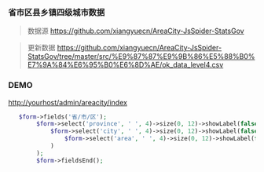 ### 省市区县乡镇四级城市数据

>数据源 <https://github.com/xiangyuecn/AreaCity-JsSpider-StatsGov>

>更新数据 <https://github.com/xiangyuecn/AreaCity-JsSpider-StatsGov/tree/master/src/%E9%87%87%E9%9B%86%E5%88%B0%E7%9A%84%E6%95%B0%E6%8D%AE/ok_data_level4.csv>

### DEMO

<http://yourhost/admin/areacity/index>

```php
   $form->fields('省/市/区');
        $form->select('province', ' ', 4)->size(0, 12)->showLabel(false)->dataUrl(url('api/areacity/province'), 'ext_name')->withNext(
            $form->select('city', ' ', 4)->size(0, 12)->showLabel(false)->dataUrl(url('api/areacity/city'), 'ext_name')->withNext(
                $form->select('area', ' ', 4)->size(0, 12)->showLabel(false)->dataUrl(url('api/areacity/area'), 'ext_name')
            )
        );
        $form->fieldsEnd();
```